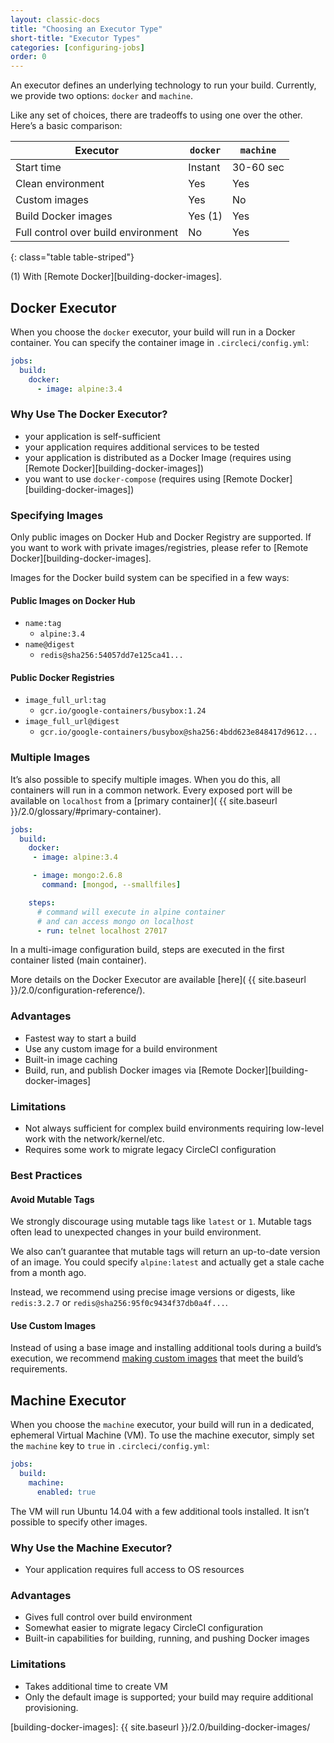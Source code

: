 ```yaml
---
layout: classic-docs
title: "Choosing an Executor Type"
short-title: "Executor Types"
categories: [configuring-jobs]
order: 0
---
```


An executor defines an underlying technology to run your build. Currently, we provide two options: `docker` and `machine`.

Like any set of choices, there are tradeoffs to using one over the other. Here’s a basic comparison:

 Executor | `docker` | `machine`
----------|----------|----------
 Start time | Instant | 30-60 sec
 Clean environment | Yes | Yes
 Custom images | Yes | No
 Build Docker images | Yes (1) | Yes
 Full control over build environment | No | Yes
{: class="table table-striped"}

(1) With [Remote Docker][building-docker-images].

## Docker Executor
When you choose the `docker` executor, your build will run in a Docker container. You can specify the container image in `.circleci/config.yml`:

```YAML
jobs:
  build:
    docker:
      - image: alpine:3.4
```

### Why Use The Docker Executor?
- your application is self-sufficient
- your application requires additional services to be tested
- your application is distributed as a Docker Image (requires using [Remote Docker][building-docker-images])
- you want to use `docker-compose` (requires using [Remote Docker][building-docker-images])

### Specifying Images
Only public images on Docker Hub and Docker Registry are supported. If you want to work with private images/registries, please refer to [Remote Docker][building-docker-images].

Images for the Docker build system can be specified in a few ways:

#### Public Images on Docker Hub
  - `name:tag`
    - `alpine:3.4`
  - `name@digest`
    - `redis@sha256:54057dd7e125ca41...`

#### Public Docker Registries
  - `image_full_url:tag`
    - `gcr.io/google-containers/busybox:1.24`
  - `image_full_url@digest`
    - `gcr.io/google-containers/busybox@sha256:4bdd623e848417d9612...`

### Multiple Images
It’s also possible to specify multiple images. When you do this, all containers will run in a common network. Every exposed port will be available on `localhost` from a [primary container]( {{ site.baseurl }}/2.0/glossary/#primary-container).

```YAML
jobs:
  build:
    docker:
     - image: alpine:3.4

     - image: mongo:2.6.8
       command: [mongod, --smallfiles]

    steps:
      # command will execute in alpine container
      # and can access mongo on localhost
      - run: telnet localhost 27017
```

In a multi-image configuration build, steps are executed in the first container listed (main container).

More details on the Docker Executor are available [here]( {{ site.baseurl }}/2.0/configuration-reference/).

### Advantages
- Fastest way to start a build
- Use any custom image for a build environment
- Built-in image caching
- Build, run, and publish Docker images via [Remote Docker][building-docker-images]

### Limitations
- Not always sufficient for complex build environments requiring low-level work with the network/kernel/etc.
- Requires some work to migrate legacy CircleCI configuration

### Best Practices

#### Avoid Mutable Tags
We strongly discourage using mutable tags like `latest` or `1`. Mutable tags often lead to unexpected changes in your build environment.

We also can’t guarantee that mutable tags will return an up-to-date version of an image. You could specify `alpine:latest` and actually get a stale cache from a month ago.

Instead, we recommend using precise image versions or digests, like `redis:3.2.7` or `redis@sha256:95f0c9434f37db0a4f...`.

#### Use Custom Images
Instead of using a base image and installing additional tools during a build’s execution, we recommend [making custom images](https://docs.docker.com/engine/getstarted/step_four/) that meet the build’s requirements.

## Machine Executor
When you choose the `machine` executor, your build will run in a dedicated, ephemeral Virtual Machine (VM). To use the machine executor, simply set the `machine` key to `true` in `.circleci/config.yml`:

```YAML
jobs:
  build:
    machine:
      enabled: true
```

The VM will run Ubuntu 14.04 with a few additional tools installed. It isn’t possible to specify other images.

### Why Use the Machine Executor?
- Your application requires full access to OS resources

### Advantages
- Gives full control over build environment
- Somewhat easier to migrate legacy CircleCI configuration
- Built-in capabilities for building, running, and pushing Docker images

### Limitations
- Takes additional time to create VM
- Only the default image is supported; your build may require additional provisioning.

[building-docker-images]: {{ site.baseurl }}/2.0/building-docker-images/
